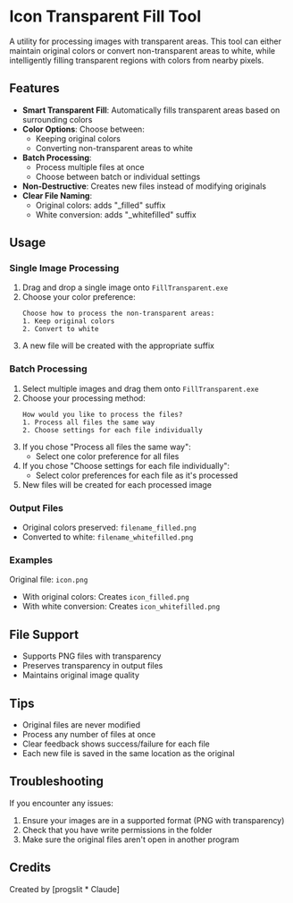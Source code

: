 # Icon Transparent Fill Tool

A utility for processing images with transparent areas. This tool can either maintain original colors or convert non-transparent areas to white, while intelligently filling transparent regions with colors from nearby pixels.

## Features

- **Smart Transparent Fill**: Automatically fills transparent areas based on surrounding colors
- **Color Options**: Choose between:
  - Keeping original colors
  - Converting non-transparent areas to white
- **Batch Processing**: 
  - Process multiple files at once
  - Choose between batch or individual settings
- **Non-Destructive**: Creates new files instead of modifying originals
- **Clear File Naming**: 
  - Original colors: adds "_filled" suffix
  - White conversion: adds "_whitefilled" suffix

## Usage

### Single Image Processing
1. Drag and drop a single image onto `FillTransparent.exe`
2. Choose your color preference:
   ```
   Choose how to process the non-transparent areas:
   1. Keep original colors
   2. Convert to white
   ```
3. A new file will be created with the appropriate suffix

### Batch Processing
1. Select multiple images and drag them onto `FillTransparent.exe`
2. Choose your processing method:
   ```
   How would you like to process the files?
   1. Process all files the same way
   2. Choose settings for each file individually
   ```
3. If you chose "Process all files the same way":
   - Select one color preference for all files
4. If you chose "Choose settings for each file individually":
   - Select color preferences for each file as it's processed
5. New files will be created for each processed image

### Output Files
- Original colors preserved: `filename_filled.png`
- Converted to white: `filename_whitefilled.png`

### Examples
Original file: `icon.png`
- With original colors: Creates `icon_filled.png`
- With white conversion: Creates `icon_whitefilled.png`

## File Support
- Supports PNG files with transparency
- Preserves transparency in output files
- Maintains original image quality

## Tips
- Original files are never modified
- Process any number of files at once
- Clear feedback shows success/failure for each file
- Each new file is saved in the same location as the original

## Troubleshooting
If you encounter any issues:
1. Ensure your images are in a supported format (PNG with transparency)
2. Check that you have write permissions in the folder
3. Make sure the original files aren't open in another program

## Credits
Created by [progslit * Claude]
